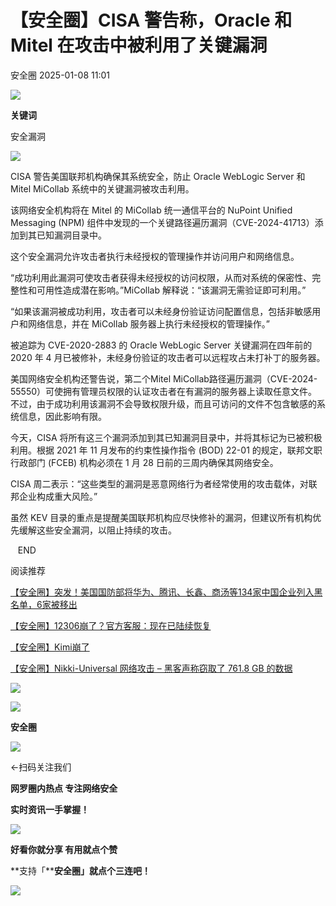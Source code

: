 #  【安全圈】CISA 警告称，Oracle 和 Mitel 在攻击中被利用了关键漏洞   
 安全圈   2025-01-08 11:01  
  
![](https://mmbiz.qpic.cn/sz_mmbiz_png/aBHpjnrGylgOvEXHviaXu1fO2nLov9bZ055v7s8F6w1DD1I0bx2h3zaOx0Mibd5CngBwwj2nTeEbupw7xpBsx27Q/640?wx_fmt=other&from=appmsg&tp=webp&wxfrom=5&wx_lazy=1&wx_co=1 "")  
  
  
**关键词**  
  
  
  
安全漏洞  
  
  
![](https://mmbiz.qpic.cn/sz_mmbiz_jpg/aBHpjnrGyliaGZya5Fue1ZicCVlowwoypO6ibpQehRtKjFEFgibuAwteibnMEezZOGoQnXoAqhrK2vdQHibPD0wcBBzA/640?wx_fmt=jpeg&from=appmsg "")  
  
  
  
  
CISA 警告美国联邦机构确保其系统安全，防止 Oracle WebLogic Server 和 Mitel MiCollab 系统中的关键漏洞被攻击利用。  
  
该网络安全机构将在 Mitel 的 MiCollab 统一通信平台的 NuPoint Unified Messaging (NPM) 组件中发现的一个关键路径遍历漏洞（CVE-2024-41713）添加到其已知漏洞目录中。  
  
这个安全漏洞允许攻击者执行未经授权的管理操作并访问用户和网络信息。  
  
“成功利用此漏洞可使攻击者获得未经授权的访问权限，从而对系统的保密性、完整性和可用性造成潜在影响。”MiCollab 解释说：“该漏洞无需验证即可利用。”  
  
“如果该漏洞被成功利用，攻击者可以未经身份验证访问配置信息，包括非敏感用户和网络信息，并在 MiCollab 服务器上执行未经授权的管理操作。”  
  
被追踪为 CVE-2020-2883 的 Oracle WebLogic Server 关键漏洞在四年前的 2020 年 4 月已被修补，未经身份验证的攻击者可以远程攻占未打补丁的服务器。  
  
美国网络安全机构还警告说，第二个Mitel MiCollab路径遍历漏洞（CVE-2024-55550）可使拥有管理员权限的认证攻击者在有漏洞的服务器上读取任意文件。不过，由于成功利用该漏洞不会导致权限升级，而且可访问的文件不包含敏感的系统信息，因此影响有限。  
  
今天，CISA 将所有这三个漏洞添加到其已知漏洞目录中，并将其标记为已被积极利用。根据 2021 年 11 月发布的约束性操作指令 (BOD) 22-01 的规定，联邦文职行政部门 (FCEB) 机构必须在 1 月 28 日前的三周内确保其网络安全。  
  
CISA 周二表示：“这些类型的漏洞是恶意网络行为者经常使用的攻击载体，对联邦企业构成重大风险。”  
  
虽然 KEV 目录的重点是提醒美国联邦机构应尽快修补的漏洞，但建议所有机构优先缓解这些安全漏洞，以阻止持续的攻击。  
  
  
   END    
  
  
阅读推荐  
  
  
[【安全圈】突发！美国国防部将华为、腾讯、长鑫、商汤等134家中国企业列入黑名单，6家被移出](https://mp.weixin.qq.com/s?__biz=MzIzMzE4NDU1OQ==&mid=2652067202&idx=1&sn=97ab8cecb79ef8ef7f1b0f9e1f763a05&scene=21#wechat_redirect)  
  
  
  
[【安全圈】12306崩了？官方客服：现在已陆续恢复](https://mp.weixin.qq.com/s?__biz=MzIzMzE4NDU1OQ==&mid=2652067195&idx=1&sn=43161803d494ae048c39293a76429c49&scene=21#wechat_redirect)  
  
  
  
[【安全圈】Kimi崩了](https://mp.weixin.qq.com/s?__biz=MzIzMzE4NDU1OQ==&mid=2652067195&idx=2&sn=37f830d2b9baded62b6af05e5a623f76&scene=21#wechat_redirect)  
  
  
  
[【安全圈】Nikki-Universal 网络攻击 – 黑客声称窃取了 761.8 GB 的数据](https://mp.weixin.qq.com/s?__biz=MzIzMzE4NDU1OQ==&mid=2652067195&idx=3&sn=146eb72a2193578816de50a7988608bc&scene=21#wechat_redirect)  
  
  
  
![](https://mmbiz.qpic.cn/mmbiz_gif/aBHpjnrGylgeVsVlL5y1RPJfUdozNyCEft6M27yliapIdNjlcdMaZ4UR4XxnQprGlCg8NH2Hz5Oib5aPIOiaqUicDQ/640?wx_fmt=gif "")  
  
  
  
![](https://mmbiz.qpic.cn/mmbiz_png/aBHpjnrGylgeVsVlL5y1RPJfUdozNyCEDQIyPYpjfp0XDaaKjeaU6YdFae1iagIvFmFb4djeiahnUy2jBnxkMbaw/640?wx_fmt=png "")  
  
**安全圈**  
  
![](https://mmbiz.qpic.cn/mmbiz_gif/aBHpjnrGylgeVsVlL5y1RPJfUdozNyCEft6M27yliapIdNjlcdMaZ4UR4XxnQprGlCg8NH2Hz5Oib5aPIOiaqUicDQ/640?wx_fmt=gif "")  
  
  
←扫码关注我们  
  
**网罗圈内热点 专注网络安全**  
  
**实时资讯一手掌握！**  
  
  
![](https://mmbiz.qpic.cn/mmbiz_gif/aBHpjnrGylgeVsVlL5y1RPJfUdozNyCE3vpzhuku5s1qibibQjHnY68iciaIGB4zYw1Zbl05GQ3H4hadeLdBpQ9wEA/640?wx_fmt=gif "")  
  
**好看你就分享 有用就点个赞**  
  
**支持「****安全圈」就点个三连吧！**  
  
![](https://mmbiz.qpic.cn/mmbiz_gif/aBHpjnrGylgeVsVlL5y1RPJfUdozNyCE3vpzhuku5s1qibibQjHnY68iciaIGB4zYw1Zbl05GQ3H4hadeLdBpQ9wEA/640?wx_fmt=gif "")  
  
  
